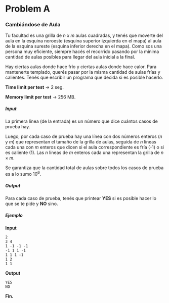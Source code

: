 # Problem A 

### Cambiándose de Aula

Tu facultad es una grilla de $n \text{ } x \text{ } m$ aulas cuadradas, y tenés que moverte del aula en la esquina noroeste (esquina superior izquierda en el mapa) al aula de la esquina sureste (esquina inferior derecha en el mapa). 
Como sos una persona muy eficiente, siempre hacés el recorrido pasando por la mínima cantidad de aulas posibles para llegar del aula inicial a la final.

Hay ciertas aulas donde hace frío y ciertas aulas donde hace calor. Para mantenerte templado, querés pasar por la misma cantidad de aulas frías y calientes. Tenés que escribir un programa que decida si es posible hacerlo.

**Time limit per test** -> 2 seg.

**Memory limit per test** -> 256 MB.

##### Input

La primera línea (de la entrada) es un número que dice cuántos casos de prueba hay.

Luego, por cada caso de prueba hay una línea con dos números enteros ($n$ y $m$) que representan el tamaño de la grilla de aulas, seguida de $n$ líneas cada una 
con $m$ enteros que dicen si el aula correspondiente es fría (-1) o si es caliente (1). 
Las $n$ líneas de $m$ enteros cada una representan la grilla de $n × m$.

Se garantiza que la cantidad total de aulas sobre todos los casos de prueba es a lo sumo $10^{6}$.

##### Output
Para cada caso de prueba, tenés que printear **YES** si es posible hacer lo que se te pide y **NO** sino.

##### Ejemplo

**Input**
```
2
3 4
1 -1 -1 -1
-1 1 1 -1
1 1 1 -1
1 2
1 1
```

**Output**
```
YES
NO
```

**Fin.**